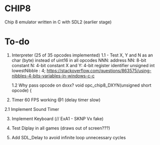 # CHIP8

Chip 8 emulator written in C with SDL2 (earlier stage)

# To-do
1. Interpreter (25 of 35 opcodes implemented)
    1.1 - Test X, Y and N as an char (byte) instead of uint16 in all opcodes
    NNN: address
    NN: 8-bit constant
    N: 4-bit constant
    X and Y: 4-bit register identifier
        unsigned int lowestNibble : 4;
        https://stackoverflow.com/questions/863575/using-nibbles-4-bits-variables-in-windows-c-c

    1.2 Why pass opcode on dxxx?
    void opc_chip8_DXYN(unsigned short opcode) {

2. Timer 60 FPS working @1 (delay timer slow)

2.1 Implement Sound Timer

3. Implement Keyboard (// ExA1 - SKNP Vx fake)

4. Test Diplay in all games (draws out of screen???)

5. Add SDL_Delay to avoid infinite loop unnecessary cycles



        